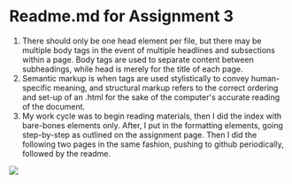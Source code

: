 <html>
<h1>Readme.md for Assignment 3</h1>
<ol>
<li>There should only be one head element per file, but there may be multiple body tags in the event of multiple headlines and subsections within a page. Body tags are used to separate content between subheadings, while head is merely for the title of each page.</li>
<li>Semantic markup is when tags are used stylistically to convey human-specific meaning, and structural markup refers to the correct ordering and set-up of an .html for the sake of the computer's accurate reading of the document. </li>
<li>My work cycle was to begin reading materials, then I did the index with bare-bones elements only. After, I put in the formatting elements, going step-by-step as outlined on the assignment page. Then I did the following two pages in the same fashion, pushing to github periodically, followed by the readme.</li>


</ol>

<img src="images/screenshot.a3.jpeg"/>




</html>
